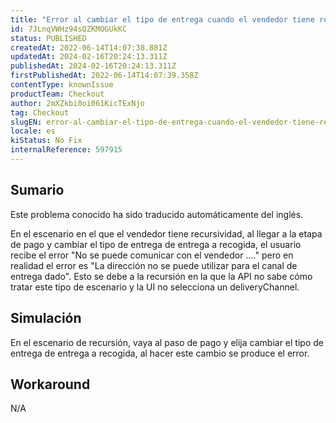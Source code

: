 ```yaml
---
title: "Error al cambiar el tipo de entrega cuando el vendedor tiene recursividad"
id: 7JLnqVWHz94sQZKMOGUkKC
status: PUBLISHED
createdAt: 2022-06-14T14:07:38.881Z
updatedAt: 2024-02-16T20:24:13.311Z
publishedAt: 2024-02-16T20:24:13.311Z
firstPublishedAt: 2022-06-14T14:07:39.358Z
contentType: knownIssue
productTeam: Checkout
author: 2mXZkbi0oi061KicTExNjo
tag: Checkout
slugEN: error-al-cambiar-el-tipo-de-entrega-cuando-el-vendedor-tiene-recursividad
locale: es
kiStatus: No Fix
internalReference: 597915
---
```


## Sumario

<div class="alert alert-info">
  <p>Este problema conocido ha sido traducido automáticamente del inglés.</p>
</div>


En el escenario en el que el vendedor tiene recursividad, al llegar a la etapa de pago y cambiar el tipo de entrega de entrega a recogida, el usuario recibe el error "No se puede comunicar con el vendedor ...." pero en realidad el error es "La dirección no se puede utilizar para el canal de entrega dado". Esto se debe a la recursión en la que la API no sabe cómo tratar este tipo de escenario y la UI no selecciona un deliveryChannel.



## Simulación


En el escenario de recursión, vaya al paso de pago y elija cambiar el tipo de entrega de entrega a recogida, al hacer este cambio se produce el error.



## Workaround


N/A

